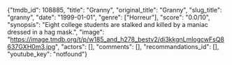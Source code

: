 {"tmdb_id": 108885, "title": "Granny", "original_title": "Granny", "slug_title": "granny", "date": "1999-01-01", "genre": ["Horreur"], "score": "0.0/10", "synopsis": "Eight college students are stalked and killed by a maniac dressed in a hag mask.", "image": "https://image.tmdb.org/t/p/w185_and_h278_bestv2/di3kkgnLmlogcwFsQ8637GXH0m3.jpg", "actors": [], "comments": [], "recommandations_id": [], "youtube_key": "notfound"}